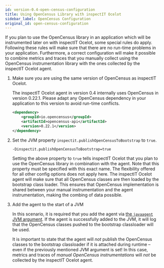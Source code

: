 ```yaml
---
id: version-0.4-open-census-configuration
title: Using OpenCensus Library with inspectIT Ocelot
sidebar_label: OpenCensus Configuration
original_id: open-census-configuration
---
```


If you plan to use the OpenCensus library in an application which will be instrumented later on with inspectIT Ocelot, some special rules do apply.
Following these rules will make sure that there are no run-time problems in your application.
Furthermore, a correct configuration will make it possible to combine metrics and traces that you manually collect using the OpenCensus instrumentation library with the ones collected by the inspectIT Ocelot agent.

1. Make sure you are using the same version of OpenCensus as inspectIT Ocelot.
   
   The inspectIT Ocelot agent in version 0.4 internally uses OpenCensus in version 0.22.1. Please adapt any OpenCensus dependency in your application to this version to avoid run-time conflicts.
   ```XML
   <dependency>
       <groupId>io.opencensus</groupId>
       <artifactId>opencensus-api</artifactId>
       <version>0.22.1</version>
   </dependency>
   ```

2. Set the JVM property `inspectit.publishOpenCensusToBootstrap` to `true`.

   ```
   -Dinspectit.publishOpenCensusToBootstrap=true
   ```

   Setting the above property to `true` tells inspectIT Ocelot that you plan to use the OpenCensus library in combination with the agent. Note that this property must be specified with this exact name. The flexibility offered for all other config options does not apply here. The inspectIT Ocelot agent will make sure that all OpenCensus classes are then loaded by the bootstrap class loader. This ensures that OpenCensus implementation is shared between your manual instrumentation and the agent instrumentation, making the combing of data possible.

3. Add the agent to the start of a JVM

   In this scenario, it is required that you add the agent via [the `javaagent` JVM argument](getting-started/installation.md#adding-the-agent-to-a-jvm). If the agent is successfully added to the JVM, it will log that the OpenCensus classes pushed to the bootstrap classloader will be used.

   It is important to state that the agent will *not* publish the OpenCensus classes to the bootstrap classloader if it is attached during runtime – even if the previously mentioned JVM argument is set! In this case, metrics and traces of *manual OpenCensus instrumentations* will *not* be collected by the inspectIT Ocelot agent.
